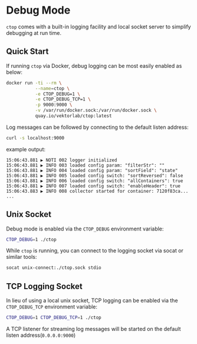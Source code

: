 # Debug Mode

`ctop` comes with a built-in logging facility and local socket server to simplify debugging at run time.

## Quick Start

If running `ctop` via Docker, debug logging can be most easily enabled as below:
```bash
docker run -ti --rm \
           --name=ctop \
           -e CTOP_DEBUG=1 \
           -e CTOP_DEBUG_TCP=1 \
           -p 9000:9000 \
           -v /var/run/docker.sock:/var/run/docker.sock \
           quay.io/vektorlab/ctop:latest
```

Log messages can be followed by connecting to the default listen address:
```bash
curl -s localhost:9000
```

example output:
```
15:06:43.881 ▶ NOTI 002 logger initialized
15:06:43.881 ▶ INFO 003 loaded config param: "filterStr": ""
15:06:43.881 ▶ INFO 004 loaded config param: "sortField": "state"
15:06:43.881 ▶ INFO 005 loaded config switch: "sortReversed": false
15:06:43.881 ▶ INFO 006 loaded config switch: "allContainers": true
15:06:43.881 ▶ INFO 007 loaded config switch: "enableHeader": true
15:06:43.883 ▶ INFO 008 collector started for container: 7120f83ca...
...
```

## Unix Socket

Debug mode is enabled via the `CTOP_DEBUG` environment variable:

```bash
CTOP_DEBUG=1 ./ctop
```

While `ctop` is running, you can connect to the logging socket via socat or similar tools:
```bash
socat unix-connect:./ctop.sock stdio
```

## TCP Logging Socket

In lieu of using a local unix socket, TCP logging can be enabled via the `CTOP_DEBUG_TCP` environment variable:

```bash
CTOP_DEBUG=1 CTOP_DEBUG_TCP=1 ./ctop
```

A TCP listener for streaming log messages will be started on the default listen address(`0.0.0.0:9000`)
